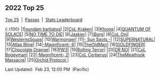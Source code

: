 
## 2022 Top 25

<p><a href="https://tankpit-analytics.github.io/t25-2022">Top 25</a>&nbsp;&nbsp;|&nbsp;&nbsp;<a href="https://tankpit-analytics.github.io/t25-2022-passes">Passes</a>&nbsp;&nbsp;|&nbsp;&nbsp;<a href="https://tankpit-analytics.github.io/stats-2022">Stats Leaderboard</a></p>

{:.t100}
|1|<a target="_blank" href="https://tankpit.com/tank_profile/?tank_id=84714"><span class="blue">gundam barbatos</span><span class="awards-container"><span class="awards-sprite a0-3"></span><span class="awards-sprite a1-2"></span><span class="awards-sprite a2-2"></span><span class="awards-sprite a3-2"></span></span></a>|
|2|<a target="_blank" href="https://tankpit.com/tank_profile/?tank_id=84665"><span class="red">CoL Kraken</span><span class="awards-container"><span class="awards-sprite a0-3"></span><span class="awards-sprite a2-1"></span><span class="awards-sprite a3-1"></span><span class="awards-sprite a5-2"></span><span class="awards-sprite a6-1"></span><span class="awards-sprite a8-1"></span></span></a>|
|3|<a target="_blank" href="https://tankpit.com/tank_profile/?tank_id=84737"><span class="blue">Khione</span><span class="awards-container"><span class="awards-sprite a0-3"></span><span class="awards-sprite a4-3"></span><span class="awards-sprite a5-3"></span></span></a>|
|4|<a target="_blank" href="https://tankpit.com/tank_profile/?tank_id=84681"><span class="purple">QUANTUM OF SOLACE</span><span class="awards-container"><span class="awards-sprite a0-3"></span><span class="awards-sprite a1-3"></span><span class="awards-sprite a2-1"></span><span class="awards-sprite a3-1"></span><span class="awards-sprite a5-3"></span><span class="awards-sprite a8-1"></span></span></a>|
|5|<a target="_blank" href="https://tankpit.com/tank_profile/?tank_id=84673"><span class="purple">NO TIME TO DIE</span><span class="awards-container"><span class="awards-sprite a0-3"></span><span class="awards-sprite a1-3"></span><span class="awards-sprite a3-1"></span><span class="awards-sprite a5-2"></span></span></a>|
|6|<a target="_blank" href="https://tankpit.com/tank_profile/?tank_id=84677"><span class="purple">Jaskier</span><span class="awards-container"><span class="awards-sprite a0-3"></span><span class="awards-sprite a1-3"></span></span></a>|
|7|<a target="_blank" href="https://tankpit.com/tank_profile/?tank_id=85431"><span class="orange">iBorg</span><span class="awards-container"><span class="awards-sprite a0-3"></span><span class="awards-sprite a1-3"></span><span class="awards-sprite a2-2"></span><span class="awards-sprite a5-1"></span></span></a>|
|8|<a target="_blank" href="https://tankpit.com/tank_profile/?tank_id=84669"><span class="red">CoL Oni</span><span class="awards-container"><span class="awards-sprite a0-3"></span><span class="awards-sprite a2-1"></span><span class="awards-sprite a5-1"></span><span class="awards-sprite a7-1"></span><span class="awards-sprite a8-1"></span></span></a>|
|9|<a target="_blank" href="https://tankpit.com/tank_profile/?tank_id=84765"><span class="orange">WesternsSoups</span><span class="awards-container"><span class="awards-sprite a0-2"></span><span class="awards-sprite a1-3"></span><span class="awards-sprite a2-2"></span><span class="awards-sprite a3-1"></span></span></a>|
|10|<a target="_blank" href="https://tankpit.com/tank_profile/?tank_id=85041"><span class="orange">Warmonger</span><span class="awards-container"><span class="awards-sprite a0-3"></span><span class="awards-sprite a5-1"></span><span class="awards-sprite a8-1"></span></span></a>|
|11|<a target="_blank" href="https://tankpit.com/tank_profile/?tank_id=84872"><span class="blue">- Sun Spots -</span><span class="awards-container"><span class="awards-sprite a0-2"></span><span class="awards-sprite a1-3"></span></span></a>|
|12|<a target="_blank" href="https://tankpit.com/tank_profile/?tank_id=84769"><span class="purple">SUPERNATURAL</span><span class="awards-container"><span class="awards-sprite a0-3"></span><span class="awards-sprite a1-3"></span><span class="awards-sprite a5-2"></span></span></a>|
|13|<a target="_blank" href="https://tankpit.com/tank_profile/?tank_id=85011"><span class="purple">Atlas Rline</span><span class="awards-container"><span class="awards-sprite a0-3"></span><span class="awards-sprite a1-1"></span></span></a>|
|14|<a target="_blank" href="https://tankpit.com/tank_profile/?tank_id=84744"><span class="orange">-Magnificent- 6</span><span class="awards-container"><span class="awards-sprite a0-3"></span><span class="awards-sprite a5-2"></span><span class="awards-sprite a7-1"></span></span></a>|
|15|<a target="_blank" href="https://tankpit.com/tank_profile/?tank_id=84703"><span class="red">TheOldMan</span><span class="awards-container"><span class="awards-sprite a0-3"></span><span class="awards-sprite a1-3"></span></span></a>|
|16|<a target="_blank" href="https://tankpit.com/tank_profile/?tank_id=84670"><span class="purple">GOLDFINGER</span><span class="awards-container"><span class="awards-sprite a0-3"></span><span class="awards-sprite a1-3"></span><span class="awards-sprite a2-3"></span></span></a>|
|17|<a target="_blank" href="https://tankpit.com/tank_profile/?tank_id=84822"><span class="orange">Chocolate Orange</span><span class="awards-container"><span class="awards-sprite a0-3"></span><span class="awards-sprite a1-3"></span></span></a>|
|18|<a target="_blank" href="https://tankpit.com/tank_profile/?tank_id=84721"><span class="orange">PW3</span><span class="awards-container"><span class="awards-sprite a0-3"></span></span></a>|
|19|<a target="_blank" href="https://tankpit.com/tank_profile/?tank_id=84957"><span class="red">Rolling Terror</span><span class="awards-container"><span class="awards-sprite a0-2"></span><span class="awards-sprite a1-2"></span></span></a>|
|20|<a target="_blank" href="https://tankpit.com/tank_profile/?tank_id=84654"><span class="purple">DR NO</span><span class="awards-container"><span class="awards-sprite a0-3"></span><span class="awards-sprite a1-2"></span><span class="awards-sprite a5-1"></span></span></a>|
|21|<a target="_blank" href="https://tankpit.com/tank_profile/?tank_id=84689"><span class="red">CoL Bogeyman</span><span class="awards-container"><span class="awards-sprite a0-2"></span><span class="awards-sprite a1-3"></span></span></a>|
|22|<a target="_blank" href="https://tankpit.com/tank_profile/?tank_id=84679"><span class="orange">-Magnificent- 2</span><span class="awards-container"><span class="awards-sprite a0-2"></span><span class="awards-sprite a5-1"></span></span></a>|
|23|<a target="_blank" href="https://tankpit.com/tank_profile/?tank_id=84705"><span class="red">CoL Cerberus</span><span class="awards-container"><span class="awards-sprite a0-3"></span><span class="awards-sprite a5-2"></span><span class="awards-sprite a7-1"></span></span></a>|
|24|<a target="_blank" href="https://tankpit.com/tank_profile/?tank_id=85202"><span class="purple">TheMeathook Massacre</span><span class="awards-container"><span class="awards-sprite a0-3"></span><span class="awards-sprite a1-3"></span><span class="awards-sprite a2-1"></span></span></a>|
|25|<a target="_blank" href="https://tankpit.com/tank_profile/?tank_id=84779"><span class="blue">Orchid Protocol </span><span class="awards-container"><span class="awards-sprite a0-3"></span><span class="awards-sprite a1-3"></span></span></a>|


<p class="last_updated"><span class="last_updated">Last Updated:&nbsp;&nbsp;Feb 23, 12:00 PM&nbsp;&nbsp;(Pacific)</span></p>

